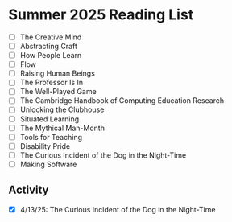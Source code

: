 # Summer 2025 Reading List

- [ ] The Creative Mind  
- [ ] Abstracting Craft  
- [ ] How People Learn  
- [ ] Flow  
- [ ] Raising Human Beings  
- [ ] The Professor Is In  
- [ ] The Well-Played Game  
- [ ] The Cambridge Handbook of Computing Education Research  
- [ ] Unlocking the Clubhouse  
- [ ] Situated Learning  
- [ ] The Mythical Man-Month  
- [ ] Tools for Teaching  
- [ ] Disability Pride  
- [ ] The Curious Incident of the Dog in the Night-Time  
- [ ] Making Software  

## Activity
- [x] 4/13/25: The Curious Incident of the Dog in the Night-Time  
